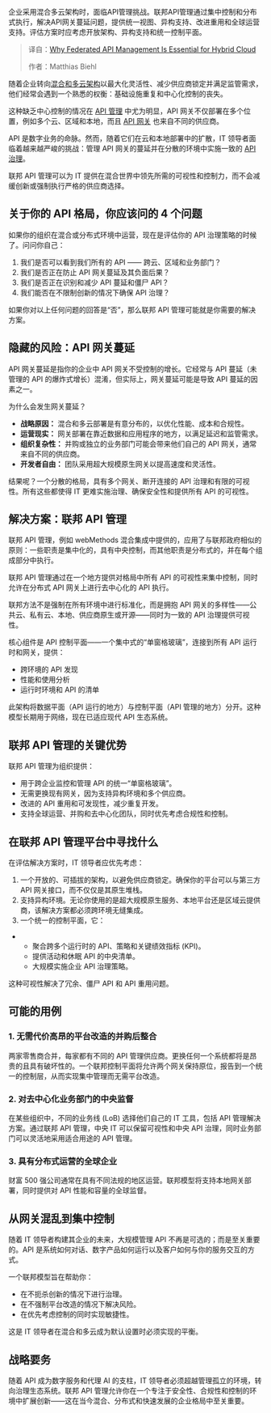 
<!--
title: 混合云架构下，为何联邦API管理至关重要
cover: https://cdn.thenewstack.io/media/2025/08/d2b0aefe-federated-api-management-hybrid-cloud.png
summary: 企业采用混合多云架构时，面临API管理挑战。联邦API管理通过集中控制和分布式执行，解决API网关蔓延问题，提供统一视图、异构支持、改进重用和全球运营支持。评估方案时应考虑开放架构、异构支持和统一控制平面。
-->

企业采用混合多云架构时，面临API管理挑战。联邦API管理通过集中控制和分布式执行，解决API网关蔓延问题，提供统一视图、异构支持、改进重用和全球运营支持。评估方案时应考虑开放架构、异构支持和统一控制平面。

> 译自：[Why Federated API Management Is Essential for Hybrid Cloud](https://thenewstack.io/why-federated-api-management-is-essential-for-hybrid-cloud/)
> 
> 作者：Matthias Biehl

随着企业转向[混合和多云架构](https://thenewstack.io/introduction-to-cloud-native-computing)以最大化灵活性、减少供应商锁定并满足监管需求，他们经常会遇到一个熟悉的权衡：基础设施重复和中心化控制的丧失。

这种缺乏中心控制的情况在 [API 管理](https://thenewstack.io/api-management/) 中尤为明显，API 网关不仅部署在多个位置，例如多个云、区域和本地，而且 [API 网关](https://thenewstack.io/ai-gateways-vs-api-gateways-whats-the-difference/) 也来自不同的供应商。

API 是数字业务的命脉。然而，随着它们在云和本地部署中的扩散，IT 领导者面临着越来越严峻的挑战：管理 API 网关的蔓延并在分散的环境中实施一致的 [API 治理](https://thenewstack.io/use-api-governance-tools-for-better-api-experiences/)。

联邦 API 管理可以为 IT 提供在混合世界中领先所需的可视性和控制力，而不会减缓创新或强制执行严格的供应商选择。

## 关于你的 API 格局，你应该问的 4 个问题

如果你的组织在混合或分布式环境中运营，现在是评估你的 API 治理策略的时候了。问问你自己：

1. 我们是否可以看到我们所有的 API —— 跨云、区域和业务部门？
2. 我们是否正在防止 API 网关蔓延及其负面后果？
3. 我们是否正在识别和减少 API 蔓延和僵尸 API？
4. 我们能否在不限制创新的情况下确保 API 治理？

如果你对以上任何问题的回答是“否”，那么联邦 API 管理可能就是你需要的解决方案。

## 隐藏的风险：API 网关蔓延

API 网关蔓延是指你的企业中 API 网关不受控制的增长。它经常与 API 蔓延（未管理的 API 的爆炸式增长）混淆，但实际上，网关蔓延可能是导致 API 蔓延的因素之一。

为什么会发生网关蔓延？

* **战略原因：** 混合和多云部署是有意分布的，以优化性能、成本和合规性。
* **运营现实：** 网关部署在靠近数据和应用程序的地方，以满足延迟和监管需求。
* **组织复杂性：** 并购或独立的业务部门可能会带来他们自己的 API 网关，通常来自不同的供应商。
* **开发者自由：** 团队采用超大规模原生网关以提高速度和灵活性。

结果呢？一个分散的格局，具有多个网关、断开连接的 API 治理和有限的可视性。所有这些都使得 IT 更难实施治理、确保安全性和提供所有 API 的可视性。

## 解决方案：联邦 API 管理

联邦 API 管理，例如 webMethods 混合集成中提供的，应用了与联邦政府相似的原则：一些职责是集中化的，具有中央控制，而其他职责是分布式的，并在每个组成部分中执行。

联邦 API 管理通过在一个地方提供对格局中所有 API 的可视性来集中控制，同时允许在分布式 API 网关上进行去中心化的 API 执行。

联邦方法不是强制在所有环境中进行标准化，而是拥抱 API 网关的多样性——公共云、私有云、本地、供应商原生或开源——同时为一致的 API 治理提供可视性。

核心组件是 API 控制平面——一个集中式的“单窗格玻璃”，连接到所有 API 运行时和网关，提供：

* 跨环境的 API 发现
* 性能和使用分析
* 运行时环境和 API 的清单

此架构将数据平面（API 运行的地方）与控制平面（API 管理的地方）分开。这种模型长期用于网络，现在已适应现代 API 生态系统。

## **联邦 API 管理的关键优势**

联邦 API 管理为组织提供：

* 用于跨企业监控和管理 API 的统一“单窗格玻璃”。
* 无需更换现有网关，因为支持异构环境和多个供应商。
* 改进的 API 重用和可发现性，减少重复开发。
* 支持全球运营、并购和去中心化团队，同时优先考虑合规性和控制。

## 在联邦 API 管理平台中寻找什么

在评估解决方案时，IT 领导者应优先考虑：

1. 一个开放的、可插拔的架构，以避免供应商锁定。确保你的平台可以与第三方 API 网关接口，而不仅仅是其原生堆栈。
2. 支持异构环境。无论你使用的是超大规模原生服务、本地平台还是区域云提供商，该解决方案都必须跨环境无缝集成。
3. 一个统一的控制平面，它：

* + 聚合跨多个运行时的 API、策略和关键绩效指标 (KPI)。
  + 提供活动和休眠 API 的中央清单。
  + 大规模实施企业 API 治理策略。

这种可视性解决了冗余、僵尸 API 和 API 重用问题。

## 可能的用例

### 1. 无需代价高昂的平台改造的并购后整合

两家零售商合并，每家都有不同的 API 管理供应商。更换任何一个系统都将是昂贵的且具有破坏性的。一个联邦控制平面将允许两个网关保持原位，报告到一个统一的控制层，从而实现集中管理而无需平台改造。

### 2. 对去中心化业务部门的中央监督

在某些组织中，不同的业务线 (LoB) 选择他们自己的 IT 工具，包括 API 管理解决方案。通过联邦 API 管理，中央 IT 可以保留可视性和中央 API 治理，同时业务部门可以灵活地采用适合用途的 API 管理。

### 3. 具有分布式运营的全球企业

财富 500 强公司通常在具有不同法规的地区运营。联邦模型将支持本地网关部署，同时提供对 API 性能和容量的全球监督。

## 从网关混乱到集中控制

随着 IT 领导者构建其企业的未来，大规模管理 API 不再是可选的；而是至关重要的。API 是系统如何对话、数字产品如何运行以及客户如何与你的服务交互的方式。

一个联邦模型旨在帮助你：

* 在不扼杀创新的情况下进行治理。
* 在不强制平台改造的情况下解决风险。
* 在优先考虑控制的同时实现敏捷性。

这是 IT 领导者在混合和多云成为默认设置时必须实现的平衡。

## 战略要务

随着 API 成为数字服务和代理 AI 的支柱，IT 领导者必须超越管理孤立的环境，转向治理生态系统。联邦 API 管理允许你在一个专注于安全性、合规性和控制的环境中扩展创新——这在当今混合、分布式和快速发展的企业格局中至关重要。
